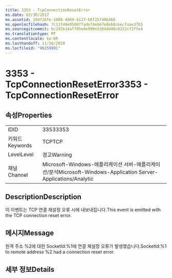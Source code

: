 ```yaml
---
title: 3353 - TcpConnectionResetError
ms.date: 03/30/2017
ms.assetid: 19df26fe-1088-4969-b137-b6f25740b468
ms.openlocfilehash: 7c12f48e050077ade74eb67e8eb8ceecfaae37b5
ms.sourcegitcommit: bc293b14af795e0e999e3304dd40c0222cf2ffe4
ms.translationtype: MT
ms.contentlocale: ko-KR
ms.lasthandoff: 11/26/2020
ms.locfileid: "96259891"
---
```

# <a name="3353---tcpconnectionreseterror"></a><span data-ttu-id="cae71-102">3353 - TcpConnectionResetError</span><span class="sxs-lookup"><span data-stu-id="cae71-102">3353 - TcpConnectionResetError</span></span>

## <a name="properties"></a><span data-ttu-id="cae71-103">속성</span><span class="sxs-lookup"><span data-stu-id="cae71-103">Properties</span></span>  
  
|||  
|-|-|  
|<span data-ttu-id="cae71-104">ID</span><span class="sxs-lookup"><span data-stu-id="cae71-104">ID</span></span>|<span data-ttu-id="cae71-105">3353</span><span class="sxs-lookup"><span data-stu-id="cae71-105">3353</span></span>|  
|<span data-ttu-id="cae71-106">키워드</span><span class="sxs-lookup"><span data-stu-id="cae71-106">Keywords</span></span>|<span data-ttu-id="cae71-107">TCP</span><span class="sxs-lookup"><span data-stu-id="cae71-107">TCP</span></span>|  
|<span data-ttu-id="cae71-108">Level</span><span class="sxs-lookup"><span data-stu-id="cae71-108">Level</span></span>|<span data-ttu-id="cae71-109">경고</span><span class="sxs-lookup"><span data-stu-id="cae71-109">Warning</span></span>|  
|<span data-ttu-id="cae71-110">채널</span><span class="sxs-lookup"><span data-stu-id="cae71-110">Channel</span></span>|<span data-ttu-id="cae71-111">Microsoft-Windows-애플리케이션 서버-애플리케이션/분석</span><span class="sxs-lookup"><span data-stu-id="cae71-111">Microsoft-Windows-Application Server-Applications/Analytic</span></span>|  
  
## <a name="description"></a><span data-ttu-id="cae71-112">Description</span><span class="sxs-lookup"><span data-stu-id="cae71-112">Description</span></span>  

 <span data-ttu-id="cae71-113">이 이벤트는 TCP 연결 재설정 오류 시에 내보내집니다.</span><span class="sxs-lookup"><span data-stu-id="cae71-113">This event is emitted with the TCP connection reset error.</span></span>  
  
## <a name="message"></a><span data-ttu-id="cae71-114">메시지</span><span class="sxs-lookup"><span data-stu-id="cae71-114">Message</span></span>  

 <span data-ttu-id="cae71-115">원격 주소 %2에 대한 SocketId:%1에 연결 재설정 오류가 발생했습니다.</span><span class="sxs-lookup"><span data-stu-id="cae71-115">SocketId:%1 to remote address %2 had a connection reset error.</span></span>  
  
## <a name="details"></a><span data-ttu-id="cae71-116">세부 정보</span><span class="sxs-lookup"><span data-stu-id="cae71-116">Details</span></span>
